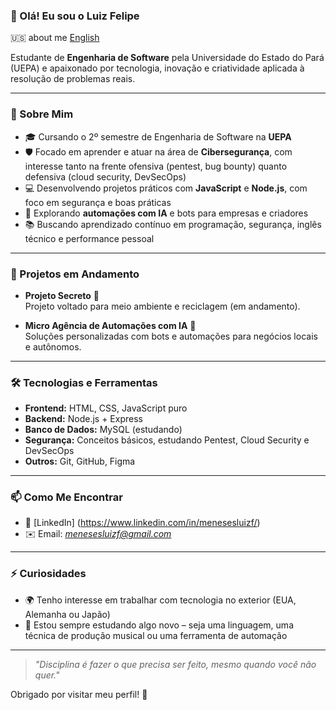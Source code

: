 ### 👋 Olá! Eu sou o Luiz Felipe

🇺🇸 about me [English](https://github.com/MenesesLuiz/MenesesLuiz-english)

Estudante de **Engenharia de Software** pela Universidade do Estado do Pará (UEPA) e apaixonado por tecnologia, inovação e criatividade aplicada à resolução de problemas reais.

---

### 🚀 Sobre Mim

- 🎓 Cursando o 2º semestre de Engenharia de Software na **UEPA**
- 🛡️ Focado em aprender e atuar na área de **Cibersegurança**, com interesse tanto na frente ofensiva (pentest, bug bounty) quanto defensiva (cloud security, DevSecOps)
- 💻 Desenvolvendo projetos práticos com **JavaScript** e **Node.js**, com foco em segurança e boas práticas
- 🤖 Explorando **automações com IA** e bots para empresas e criadores
- 📚 Buscando aprendizado contínuo em programação, segurança, inglês técnico e performance pessoal

---

### 📌 Projetos em Andamento

- **Projeto Secreto** 🌱  
  Projeto voltado para meio ambiente e reciclagem (em andamento).

- **Micro Agência de Automações com IA** 🤖  
  Soluções personalizadas com bots e automações para negócios locais e autônomos.

---

### 🛠️ Tecnologias e Ferramentas

- **Frontend:** HTML, CSS, JavaScript puro  
- **Backend:** Node.js + Express  
- **Banco de Dados:** MySQL (estudando)  
- **Segurança:** Conceitos básicos, estudando Pentest, Cloud Security e DevSecOps  
- **Outros:** Git, GitHub, Figma

---

### 📫 Como Me Encontrar

- 💼 [LinkedIn] (https://www.linkedin.com/in/menesesluizf/)
- ✉️ Email: *menesesluizf@gmail.com*

---

### ⚡ Curiosidades

- 🌍 Tenho interesse em trabalhar com tecnologia no exterior (EUA, Alemanha ou Japão)
- 📖 Estou sempre estudando algo novo – seja uma linguagem, uma técnica de produção musical ou uma ferramenta de automação

---

> *"Disciplina é fazer o que precisa ser feito, mesmo quando você não quer."*

Obrigado por visitar meu perfil! 🚀

